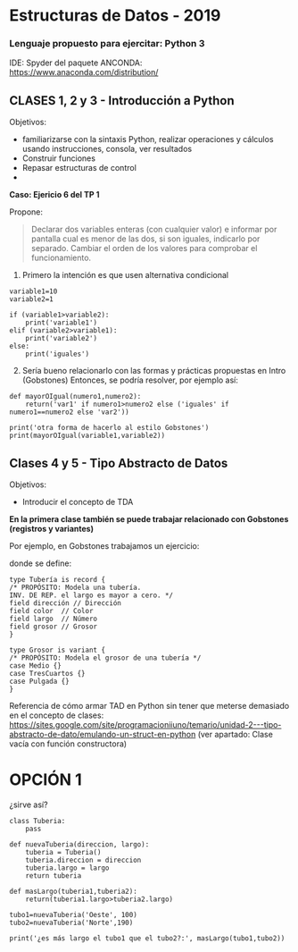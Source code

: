 # Estructuras de Datos - 2019

### Lenguaje propuesto para ejercitar: Python 3
IDE: Spyder del paquete ANCONDA: https://www.anaconda.com/distribution/


## CLASES 1, 2 y 3 - Introducción a Python 

Objetivos: 
* familiarizarse con la sintaxis Python, realizar operaciones y cálculos usando instrucciones, consola, ver resultados
* Construir funciones
* Repasar estructuras de control
* 

**Caso: Ejericio 6 del TP 1**

Propone: 
>Declarar dos variables enteras (con cualquier valor) e informar por pantalla cual es menor de las dos, si son iguales, indicarlo por separado. Cambiar el orden de los valores para comprobar el funcionamiento.


1) Primero la intención es que usen alternativa condicional
```
variable1=10
variable2=1

if (variable1>variable2):
    print('variable1')
elif (variable2>variable1):
    print('variable2')
else:
    print('iguales')
```

2) Sería bueno relacionarlo con las formas y prácticas propuestas en Intro (Gobstones)
Entonces, se podría resolver, por ejemplo así:
```
def mayorOIgual(numero1,numero2):
    return('var1' if numero1>numero2 else ('iguales' if numero1==numero2 else 'var2'))

print('otra forma de hacerlo al estilo Gobstones')
print(mayorOIgual(variable1,variable2))
```

## Clases 4 y 5  - Tipo Abstracto de Datos

Objetivos:
 * Introducir el concepto de TDA

**En la primera clase también se puede trabajar relacionado con Gobstones (registros y variantes)**

Por ejemplo, en Gobstones trabajamos un ejercicio:

donde se define:

```
type Tubería is record {
/* PROPÓSITO: Modela una tubería.
INV. DE REP. el largo es mayor a cero. */
field dirección // Dirección
field color  // Color
field largo  // Número
field grosor // Grosor
}

type Grosor is variant {
/* PROPÓSITO: Modela el grosor de una tubería */
case Medio {}
case TresCuartos {}
case Pulgada {}
}

```


Referencia de cómo armar TAD en Python sin tener que meterse demasiado en el concepto de clases:
https://sites.google.com/site/programacioniiuno/temario/unidad-2---tipo-abstracto-de-dato/emulando-un-struct-en-python
(ver apartado: Clase vacía con función constructora)

# OPCIÓN 1 
¿sirve así?

````
class Tuberia:
    pass

def nuevaTuberia(direccion, largo):
    tuberia = Tuberia()
    tuberia.direccion = direccion
    tuberia.largo = largo
    return tuberia

def masLargo(tuberia1,tuberia2):
    return(tuberia1.largo>tuberia2.largo)

tubo1=nuevaTuberia('Oeste', 100)
tubo2=nuevaTuberia('Norte',190)

print('¿es más largo el tubo1 que el tubo2?:', masLargo(tubo1,tubo2))

